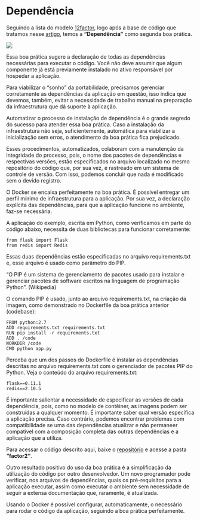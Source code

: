 # Dependência

Seguindo a lista do modelo [12factor](https://12factor.net/), logo após a base de código que tratamos nesse [artigo](https://imasters.com.br/desenvolvimento/dockerizando-aplicacoes-base-de-codigo), temos a **“Dependência”** como segunda boa prática.

![](images/dependencia.png)

Essa boa prática sugere a declaração de todas as dependências necessárias para executar o código. Você não deve assumir que algum componente já está previamente instalado no ativo responsável por hospedar a aplicação.

Para viabilizar o “sonho” da portabilidade, precisamos gerenciar corretamente as dependências da aplicação em questão, isso indica que devemos, também, evitar a necessidade de trabalho manual na preparação da infraestrutura que dá suporte à aplicação.

Automatizar o processo de instalação de dependência é o grande segredo do sucesso para atender essa boa prática. Caso a instalação da infraestrutura não seja, suficientemente, automática para viabilizar a inicialização sem erros, o atendimento da boa prática fica prejudicado.

Esses procedimentos, automatizados, colaboram com a manutenção da integridade do processo, pois, o nome dos pacotes de dependências e respectivas versões, estão especificados no arquivo localizado no mesmo repositório do código que, por sua vez, é rastreado em um sistema de controle de versão. Com isso, podemos concluir que nada é modificado sem o devido registro.

O Docker se encaixa perfeitamente na boa prática. É possível entregar um perfil mínimo de infraestrutura para a aplicação. Por sua vez, a declaração explícita das dependências, para que a aplicação funcione no ambiente, faz-se necessária. 

A aplicação do exemplo, escrita em Python, como verificamos em parte do código abaixo, necessita de duas bibliotecas para funcionar corretamente:

```
from flask import Flask
from redis import Redis
```

Essas duas dependências estão especificadas no arquivo requirements.txt e, esse arquivo é usado como parâmetro do PIP.

“O PIP é um sistema de gerenciamento de pacotes usado para instalar e gerenciar pacotes de software escritos na linguagem de programação Python”. (Wikipedia)

O comando PIP é usado, junto ao arquivo requirements.txt, na criação da imagem, como demonstrado no Dockerfile da boa prática anterior (codebase):

```
FROM python:2.7
ADD requirements.txt requirements.txt
RUN pip install -r requirements.txt
ADD . /code
WORKDIR /code
CMD python app.py
```

Perceba que um dos passos do Dockerfile é instalar as dependências descritas no arquivo requirements.txt com o gerenciador de pacotes PIP do Python. Veja o conteúdo do arquivo requirements.txt:

```
flask==0.11.1
redis==2.10.5
```

É importante salientar a necessidade de especificar as versões de cada dependência, pois, como no modelo de contêiner, as imagens podem ser construídas a qualquer momento. É importante saber qual versão específica a aplicação precisa. Caso contrário, podemos encontrar problemas com compatibilidade se uma das dependências atualizar e não permaneer compatível com a composição completa das outras dependências e a aplicação que a utiliza.

Para acessar o código descrito aqui, baixe o [repositório](https://github.com/gomex/exemplo-12factor-docker) e acesse a pasta **“factor2“**.

Outro resultado positivo do uso da boa prática é a simplificação da utilização do código por outro desenvolvedor. Um novo programador pode verificar, nos arquivos de dependências, quais os pré-requisitos para a aplicação executar, assim como executar o ambiente sem necessidade de seguir a extensa documentação que, raramente, é atualizada.

Usando o Docker é possível configurar, automaticamente, o necessário para rodar o código da aplicação, seguindo a boa prática perfeitamente.
